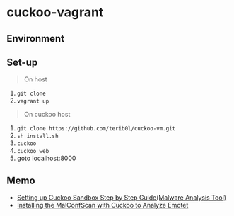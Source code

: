 # cuckoo-vagrant

## Environment

[](images/environment.png)

## Set-up

> On host

1. `git clone `
1. `vagrant up`

> On cuckoo host

1. `git clone https://github.com/terib0l/cuckoo-vm.git`
1. `sh install.sh`
1. `cuckoo`
1. `cuckoo web`
1. goto localhost:8000

## Memo

- [Setting up Cuckoo Sandbox Step by Step Guide(Malware Analysis Tool)](https://medium.com/@oshara.16/setting-up-cuckoo-sandbox-for-dummies-malware-analysis-3daa99e950b5)
- [Installing the MalConfScan with Cuckoo to Analyze Emotet](https://soji256.medium.com/build-a-malconfscan-with-cuckoo-environment-to-analyze-emotet-ff0c4c589afe)
